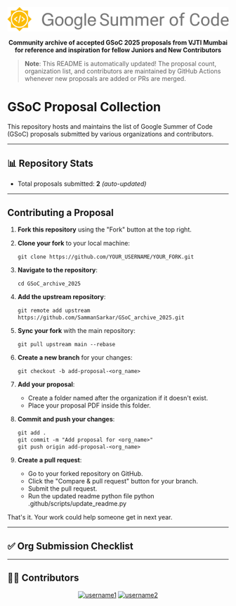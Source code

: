 <p align="center">
    <img src="./assets/gsoclogo.svg">   
</p>
<p align="center"><b>Community archive of accepted GSoC 2025 proposals from VJTI Mumbai for reference and inspiration for fellow Juniors and New Contributors</b></p>

> **Note**: This README is automatically updated! The proposal count, organization list, and contributors are maintained by GitHub Actions whenever new proposals are added or PRs are merged.
# GSoC Proposal Collection

This repository hosts and maintains the list of Google Summer of Code (GSoC) proposals submitted by various organizations and contributors.

---

## 📊 Repository Stats

- Total proposals submitted: **2** _(auto-updated)_

---
## Contributing a Proposal

1. **Fork this repository** using the "Fork" button at the top right.
2. **Clone your fork** to your local machine:

   ```
   git clone https://github.com/YOUR_USERNAME/YOUR_FORK.git
   ```

3. **Navigate to the repository**:

   ```
   cd GSoC_archive_2025
   ```

4. **Add the upstream repository**:

   ```
   git remote add upstream https://github.com/SammanSarkar/GSoC_archive_2025.git
   ```

5. **Sync your fork** with the main repository:

   ```
   git pull upstream main --rebase
   ```

6. **Create a new branch** for your changes:

   ```
   git checkout -b add-proposal-<org_name>
   ```

7. **Add your proposal**:
   - Create a folder named after the organization if it doesn't exist.
   - Place your proposal PDF inside this folder.

8. **Commit and push your changes**:

   ```
   git add .
   git commit -m "Add proposal for <org_name>"
   git push origin add-proposal-<org_name>
   ```

9. **Create a pull request**:
   - Go to your forked repository on GitHub.
   - Click the "Compare & pull request" button for your branch.
   - Submit the pull request.
   - Run the updated readme python file
          python .github/scripts/update_readme.py

That's it. Your work could help someone get in next year.

---

## ✅ Org Submission Checklist


<!-- This list is automatically updated from the directory structure -->

---

## 🧑‍💻 Contributors
<!-- Add contributors below -->


<div align="center">
  <a href="https://github.com/username1"><img src="https://github.com/username1.png" width="60px" alt="username1" /></a>
  <a href="https://github.com/username2"><img src="https://github.com/username2.png" width="60px" alt="username2" /></a>
</div>

